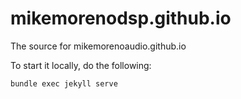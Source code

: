 # mikemorenodsp.github.io

The source for mikemorenoaudio.github.io

To start it locally, do the following:

```
bundle exec jekyll serve
```
